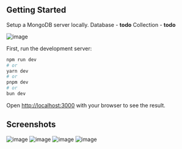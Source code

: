 
## Getting Started

Setup a MongoDB server locally.
Database  - **todo**
Collection - **todo**

![image](https://github.com/kamakshyan/todo/assets/91257779/519786dd-b67a-4418-869b-8f0fb516b2e2)


First, run the development server:

```bash
npm run dev
# or
yarn dev
# or
pnpm dev
# or
bun dev
```

Open [http://localhost:3000](http://localhost:3000) with your browser to see the result.

## Screenshots
![image](https://github.com/kamakshyan/todo/assets/91257779/22df993a-b161-4577-a804-4d9c22ff9170)
![image](https://github.com/kamakshyan/todo/assets/91257779/ab890771-a259-440b-aed7-0e4a58f98efc)
![image](https://github.com/kamakshyan/todo/assets/91257779/8c994d9a-77c7-4bc1-af43-3e8044de30f9)
![image](https://github.com/kamakshyan/todo/assets/91257779/6340c4a4-79fa-4eae-acfe-88a6b8d9dead)




